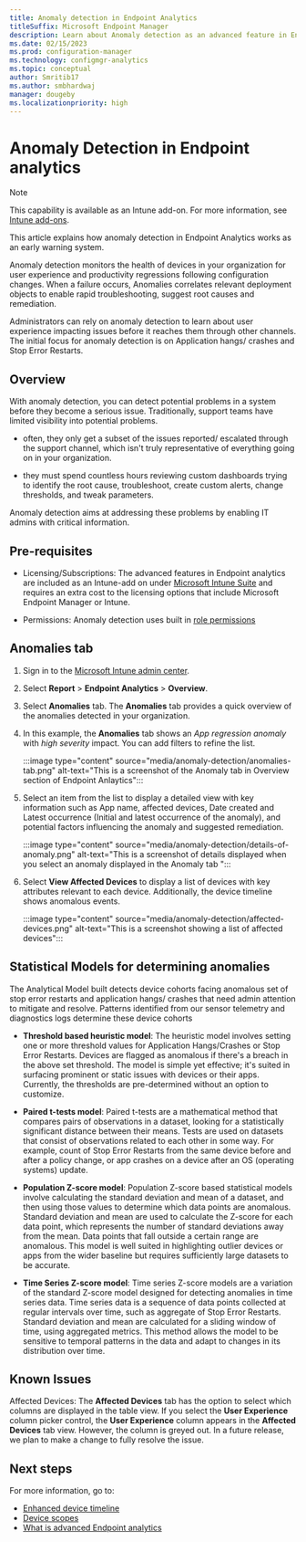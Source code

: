```yaml
---
title: Anomaly detection in Endpoint Analytics
titleSuffix: Microsoft Endpoint Manager
description: Learn about Anomaly detection as an advanced feature in Endpoint Analytics
ms.date: 02/15/2023
ms.prod: configuration-manager
ms.technology: configmgr-analytics
ms.topic: conceptual
author: Smritib17
ms.author: smbhardwaj
manager: dougeby
ms.localizationpriority: high
---
```


# Anomaly Detection in Endpoint analytics

> [!NOTE]
> This capability is available as an Intune add-on. For more information, see [Intune add-ons](../intune/fundamentals/intune-add-ons.md).

This article explains how anomaly detection in Endpoint Analytics works as an early warning system.

Anomaly detection monitors the health of devices in your organization for user experience and productivity regressions following configuration changes. When a failure occurs, Anomalies correlates relevant deployment objects to enable rapid troubleshooting, suggest root causes and remediation.

Administrators can rely on anomaly detection to learn about user experience impacting issues before it reaches them through other channels. The initial focus for anomaly detection is on Application hangs/ crashes and Stop Error Restarts.

## Overview

With anomaly detection, you can detect potential problems in a system before they become a serious issue. Traditionally, support teams have limited visibility into potential problems.  

- often, they only get a subset of the issues reported/ escalated through the support channel, which isn't truly representative of everything going on in your organization.  

- they must spend countless hours reviewing custom dashboards trying to identify the root cause, troubleshoot, create custom alerts, change thresholds, and tweak parameters.  

Anomaly detection aims at addressing these problems by enabling IT admins with critical information.

## Pre-requisites

- Licensing/Subscriptions: The advanced features in Endpoint analytics are included as an Intune-add on under [Microsoft Intune Suite](../intune/fundamentals/intune-add-ons.md) and requires an extra cost to the licensing options that include Microsoft Endpoint Manager or Intune.

- Permissions: Anomaly detection uses built in [role permissions](overview.md#built-in-role-permissions)  

## Anomalies tab

1. Sign in to the [Microsoft Intune admin center](https://go.microsoft.com/fwlink/?linkid=2109431).
2. Select **Report** > **Endpoint Analytics** > **Overview**.
3. Select **Anomalies** tab. The **Anomalies** tab provides a quick overview of the anomalies detected in your organization.
4. In this example, the **Anomalies** tab shows an *App regression anomaly* with *high severity* impact. You can add filters to refine the list. 

   :::image type="content" source="media/anomaly-detection/anomalies-tab.png" alt-text="This is a screenshot of the Anomaly tab in Overview section of Endpoint Anlaytics":::

5. Select an item from the list to display a detailed view with key information such as App name, affected devices, Date created and Latest occurrence (Initial and latest occurrence of the anomaly), and potential factors influencing the anomaly and suggested remediation.

   :::image type="content" source="media/anomaly-detection/details-of-anomaly.png" alt-text="This is a screenshot of details displayed when you select an anomaly displayed in the Anomaly tab ":::

6. Select **View Affected Devices** to display a list of devices with key attributes relevant to each device. Additionally, the device timeline shows anomalous events.

   :::image type="content" source="media/anomaly-detection/affected-devices.png" alt-text="This is a screenshot showing a list of affected devices":::

## Statistical Models for determining anomalies

The Analytical Model built detects device cohorts facing anomalous set of stop error restarts and application hangs/ crashes that need admin attention to mitigate and resolve. Patterns identified from our sensor telemetry and diagnostics logs determine these device cohorts

- **Threshold based heuristic model**: The heuristic model involves setting one or more threshold values for Application Hangs/Crashes or Stop Error Restarts. Devices are flagged as anomalous if there's a breach in the above set threshold. The model is simple yet effective; it's suited in surfacing prominent or static issues with devices or their apps. Currently, the thresholds are pre-determined without an option to customize.  

- **Paired t-tests model**: Paired t-tests are a mathematical method that compares pairs of observations in a dataset, looking for a statistically significant distance between their means. Tests are used on datasets that consist of observations related to each other in some way. For example, count of Stop Error Restarts from the same device before and after a policy change, or app crashes on a device after an OS (operating systems) update.  

- **Population Z-score model**: Population Z-score based statistical models involve calculating the standard deviation and mean of a dataset, and then using those values to determine which data points are anomalous. 
Standard deviation and mean are used to calculate the Z-score for each data point, which represents the number of standard deviations away from the mean. Data points that fall outside a certain range are anomalous. This model is well suited in highlighting outlier devices or apps from the wider baseline but requires sufficiently large datasets to be accurate. 

- **Time Series Z-score model**: Time series Z-score models are a variation of the standard Z-score model designed for detecting anomalies in time series data. Time series data is a sequence of data points collected at regular intervals over time, such as aggregate of Stop Error Restarts. 
Standard deviation and mean are calculated for a sliding window of time, using aggregated metrics. This method allows the model to be sensitive to temporal patterns in the data and adapt to changes in its distribution over time.

## Known Issues

Affected Devices: The **Affected Devices** tab has the option to select which columns are displayed in the table view. If you select the **User Experience** column picker control, the **User Experience** column appears in the **Affected Devices** tab view. However, the column is greyed out. In a future release, we plan to make a change to fully resolve the issue.

## Next steps 

For more information, go to:

- [Enhanced device timeline](enhanced-device-timeline.md)
- [Device scopes](device-scopes.md)
- [What is advanced Endpoint analytics](advanced-endpoint-analytics.md)  

